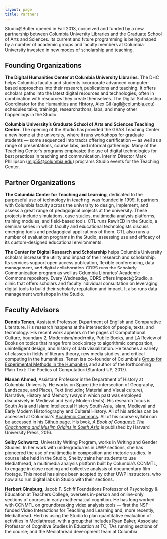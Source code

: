 ```yaml
---
layout: page
title: Partners
---
```


Studio@Butler opened in Fall 2013, conceived and funded by a new partnership between Columbia University Libraries and the Graduate School of Arts and Sciences. Its current and future programming is being shaped by a number of academic groups and faculty members at Columbia University invested in new modes of scholarship and teaching.

## Founding Organizations

**The Digital Humanities Center at Columbia University Libraries**. The DHC helps Columbia faculty and students incorporate advanced computer-based approaches into their research, publications and teaching. It offers scholars paths into the latest digital resources and technologies, often in combination with resources they create themselves. The Digital Scholarship Coordinator for the Humanities and History, Alex Gil (agil@columbia.edu) schedules talks, trainings, researchathons, labs, and many other happenings in the Studio.

**Columbia University’s Graduate School of Arts and Sciences Teaching Center**. The opening of the Studio has provided the GSAS Teaching Center a new home at the university, where it runs workshops for graduate students — some sequenced into tracks offering certification — as well as a range of presentations, course labs, and informal gatherings. Many of the Teaching Center’s programs emphasize the use of digital technologies for best practices in teaching and communication. Interim Director Mark Phillipson (mlp55@columbia.edu) programs Studio events for the Teaching Center.

## Partner Organizations

**The Columbia Center for Teaching and Learning**, dedicated to the purposeful use of technology in teaching, was founded in 1999. It partners with Columbia faculty across the university to design, implement, and assess a great range of pedagogical projects at the university. These projects include simulations, case studies, multimedia analysis platforms, training modules, and field-based tools. CTL runs RewirED in the Studio, a seminar series in which faculty and educational technologists discuss emerging tools and pedagogical applications of them. CTL also runs a number of evaluation programs in the Studio, assessing use and efficacy of its custom-designed educational environments.

**The Center for Digital Research and Scholarship** helps Columbia University scholars increase the utility and impact of their research and scholarship. Its services support open access publication, flexible conferencing, data management, and digital collaboration. CDRS runs the Scholarly Communication program as well as Columbia Libraries’ Academic Commons repository. Every Wednesday, CDRS offers Impact@Studio, a clinic that offers scholars and faculty individual consultation on leveraging digital tools to build their scholarly reputation and impact. It also runs data management workshops in the Studio.

## Faculty Advisors

**[Dennis Tenen](http://dennistenen.com/)**, Assistant Professor, Department of English and Comparative Literature. His research happens at the intersection of people, texts, and technology. His recent work appears on the pages of Computational Culture, boundary 2, Modernism/modernity, Public Books, and LA Review of Books on topics that range from book piracy to algorithmic composition, unintelligent design, and history of data visualization. He teaches a variety of classes in fields of literary theory, new media studies, and critical computing in the humanities. Tenen is a co-founder of Columbia's [Group for Experimental Methods in the Humanities](http://xpmethod.plaintext.in/) and author of the forthcoming Plain Text: The Poetics of Computation (Stanford UP, 2017).​

**Manan Ahmed**, Assistant Professor in the Department of History at Columbia University. He works on Space (the intersection of Geography, Landscape, and Place), Text (including Material and Visual culture), Narrative, History and Memory (ways in which past was employed discursively in Medieval and Early Modern texts). His research focus is South Asia and Islam: Intellectual History South Asia, Islam, Medieval and Early Modern Historiography and Cultural History. All of his articles can be accessed at Columbia's [Academic Commons](http://academiccommons.columbia.edu/catalog?f[author_facet][]=Ahmed,+Manan&sort=record_creation_date+desc&utf8=%E2%9C%93). All of his course syllabi can be accessed in his [Github page](https://github.com/mananahmed/syllabi). His book, [*A Book of Conquest: The Chachnama and Muslim Origins in South Asia*](http://www.hup.harvard.edu/catalog.php?isbn=9780674660113) is published by Harvard University Press, 2016. 

**Selby Schwartz**, University Writing Program, works in Writing and Gender Studies. In her work with undergraduates in UWP sections, she has pioneered the use of multimedia in composition and rhetoric studies. In course labs held in the Studio, Shelby trains her students to use Mediathread, a multimedia analysis platform built by Columbia’s CCNMTL, to engage in close reading and collective analysis of documentary film footage. This model has since been adopted by other UWP instructors, who now also run digital labs in Studio with their sections.

**Herbert Ginsburg**, Jacob F. Schiff Foundations Professor of Psychology & Education at Teachers College, oversees in-person and online-only sections of courses in early mathematical cognition. He has long worked with CCNMTL on groundbreaking video analysis tools — first the NSF-funded Video Interactions for Teaching and Learning and, more recently, Mediathread. Herb is using the Studio to plan quantitative evaluation of activities in Mediathread, with a group that includes Ryan Baker, Associate Professor of Cognitive Studies in Education at TC; TAs running sections of the course; and the Mediathread development team at Columbia.
